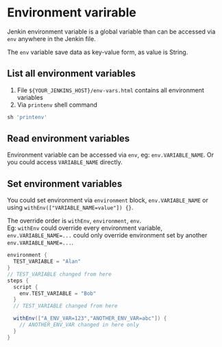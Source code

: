 # Environment varirable

Jenkin environment variable is a global variable than can be accessed via `env` anywhere in the Jenkin file.  

The `env` variable save data as key-value form, as value is String.

## List all environment variables

1. File `${YOUR_JENKINS_HOST}/env-vars.html` contains all environment variables
2. Via `printenv` shell command

``` groovy
sh 'printenv'
```

## Read environment variables

Environment variable can be accessed via `env`, eg: `env.VARIABLE_NAME`.
Or you could access `VARIABLE_NAME` directly.

## Set environment variables

You could set environment via `environment` block, `env.VARIABLE_NAME` or using `withEnv(["VARIABLE_NAME=value"]) {}`.

The override order is `withEnv`, `environment`, `env`.  
Eg: `withEnv` could override every environment variable, `env.VARIABLE_NAME=...` could only override environment set by another `env.VARIABLE_NAME=...`.

``` groovy
environment {
  TEST_VARIABLE = "Alan"
}
// TEST_VARIABLE changed from here
steps {
  script {
    env.TEST_VARIABLE = "Bob"
  }
  // TEST_VARIABLE changed from here

  withEnv(["A_ENV_VAR=123","ANOTHER_ENV_VAR=abc"]) {
    // ANOTHER_ENV_VAR changed in here only
  }
}
```
